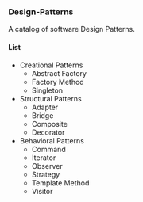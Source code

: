 ### Design-Patterns ###

A catalog of software Design Patterns.


#### List ####

+ Creational Patterns
    + Abstract Factory
    + Factory Method
    + Singleton
+ Structural Patterns
    + Adapter
    + Bridge
    + Composite
    + Decorator
+ Behavioral Patterns
    + Command
    + Iterator
    + Observer
    + Strategy
    + Template Method
    + Visitor
